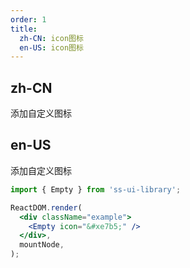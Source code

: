 ```yaml
---
order: 1
title:
  zh-CN: icon图标
  en-US: icon图标
---
```


## zh-CN

添加自定义图标

## en-US

添加自定义图标

```jsx
import { Empty } from 'ss-ui-library';

ReactDOM.render(
  <div className="example">
    <Empty icon="&#xe7b5;" />
  </div>,
  mountNode,
);
```

<style>
.example {
    width: 100%;
    height: 200px;
    background: #1e1e1e;
}
</style>
